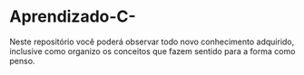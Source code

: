 # Aprendizado-C-
Neste repositório você poderá observar todo novo conhecimento adquirido, inclusive como organizo os conceitos que fazem sentido para a forma como penso.
